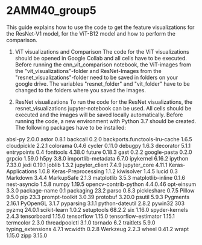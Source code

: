# 2AMM40_group5

This guide explains how to use the code to get the feature visualizations for the ResNet-V1 model, for the ViT-B12 model and how to perform the comparison.

1. ViT visualizations and Comparison
The code for the ViT visualizations should be opened in Google Collab and all cells have to be executed.
Before running the cnn_vit_comparison notebook, the ViT-images from the "vit_visualizations"-folder and ResNet-Images from the "resnet_visualizations"-folder need to be saved in folders on your google drive.
The variables "resnet_folder" and "vit_folder" have to be changed to the folders where you saved the images.

3. ResNet visualizations
To run the code for the ResNet visualizations, the resnet_visualizations jupyter-notebook can be used. All cells should be executed and the images will be saved locally automatically.
Before running the code, a new environment with Python 3.7 should be created. The following packages have to be installed:

absl-py                       2.0.0
astor                         0.8.1
backcall                      0.2.0
backports.functools-lru-cache 1.6.5
cloudpickle                   2.2.1
colorama                      0.4.6
cycler                        0.11.0
debugpy                       1.6.3
decorator                     5.1.1
entrypoints                   0.4
fonttools                     4.38.0
future                        0.18.3
gast                          0.2.2
google-pasta                  0.2.0
grpcio                        1.59.0
h5py                          3.8.0
importlib-metadata            6.7.0
ipykernel                     6.16.2
ipython                       7.33.0
jedi                          0.19.1
joblib                        1.3.2
jupyter_client                7.4.9
jupyter_core                  4.11.1
Keras-Applications            1.0.8
Keras-Preprocessing           1.1.2
kiwisolver                    1.4.5
lucid                         0.3
Markdown                      3.4.4
MarkupSafe                    2.1.3
matplotlib                    3.5.3
matplotlib-inline             0.1.6
nest-asyncio                  1.5.8
numpy                         1.19.5
opencv-contrib-python         4.4.0.46
opt-einsum                    3.3.0
package-name                  0.1
packaging                     23.2
parso                         0.8.3
pickleshare                   0.7.5
Pillow                        9.5.0
pip                           23.3
prompt-toolkit                3.0.39
protobuf                      3.20.0
psutil                        5.9.3
Pygments                      2.16.1
PyOpenGL                      3.1.7
pyparsing                     3.1.1
python-dateutil               2.8.2
pywin32                       303
pyzmq                         24.0.1
scikit-learn                  1.0.2
setuptools                    68.2.2
six                           1.16.0
spyder-kernels                2.4.3
tensorboard                   1.15.0
tensorflow                    1.15.0
tensorflow-estimator          1.15.1
termcolor                     2.3.0
threadpoolctl                 3.1.0
tornado                       6.2
traitlets                     5.9.0
typing_extensions             4.7.1
wcwidth                       0.2.8
Werkzeug                      2.2.3
wheel                         0.41.2
wrapt                         1.15.0
zipp                          3.15.0
